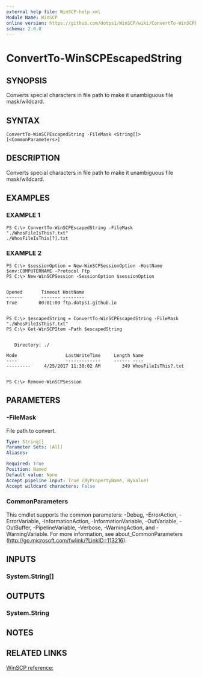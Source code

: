 ```yaml
---
external help file: WinSCP-help.xml
Module Name: WinSCP
online version: https://github.com/dotps1/WinSCP/wiki/ConvertTo-WinSCPEscapedString
schema: 2.0.0
---
```


# ConvertTo-WinSCPEscapedString

## SYNOPSIS
Converts special characters in file path to make it unambiguous file mask/wildcard.

## SYNTAX

```
ConvertTo-WinSCPEscapedString -FileMask <String[]> [<CommonParameters>]
```

## DESCRIPTION
Converts special characters in file path to make it unambiguous file mask/wildcard.

## EXAMPLES

### EXAMPLE 1
```
PS C:\> ConvertTo-WinSCPEscapedString -FileMask "./WhosFileIsThis?.txt"
./WhosFileIsThis[?].txt
```

### EXAMPLE 2
```
PS C:\> $sessionOption = New-WinSCPSessionOption -HostName $env:COMPUTERNAME -Protocol Ftp
PS C:\> New-WinSCPSession -SessionOption $sessionOption


Opened       Timeout HostName
------       ------- --------
True        00:01:00 ftp.dotps1.github.io


PS C:\> $escapedString = ConvertTo-WinSCPEscapedString -FileMask "./WhosFileIsThis?.txt"
PS C:\> Get-WinSCPItem -Path $escapedString


   Directory: ./

Mode                  LastWriteTime     Length Name
----                  -------------     ------ ----
---------     4/25/2017 11:30:02 AM        349 WhosFileIsThis?.txt


PS C:\> Remove-WinSCPSession
```

## PARAMETERS

### -FileMask
File path to convert.

```yaml
Type: String[]
Parameter Sets: (All)
Aliases:

Required: True
Position: Named
Default value: None
Accept pipeline input: True (ByPropertyName, ByValue)
Accept wildcard characters: False
```

### CommonParameters
This cmdlet supports the common parameters: -Debug, -ErrorAction, -ErrorVariable, -InformationAction, -InformationVariable, -OutVariable, -OutBuffer, -PipelineVariable, -Verbose, -WarningAction, and -WarningVariable. For more information, see about_CommonParameters (http://go.microsoft.com/fwlink/?LinkID=113216).

## INPUTS

### System.String[]

## OUTPUTS

### System.String

## NOTES

## RELATED LINKS

[WinSCP reference:](https://winscp.net/eng/docs/library_session_escapefilemask)

